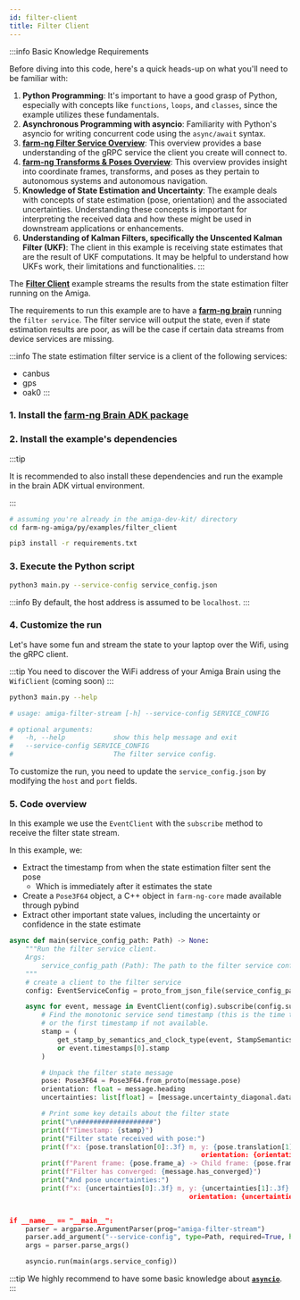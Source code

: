 ```yaml
---
id: filter-client
title: Filter Client
---
```


:::info Basic Knowledge Requirements

Before diving into this code, here's a quick heads-up on what you'll need to be familiar with:

1. **Python Programming**: It's important to have a good grasp of Python, especially with concepts
like `functions`, `loops`, and `classes`, since the example utilizes these fundamentals.
2. **Asynchronous Programming with asyncio**: Familiarity with Python's asyncio for writing concurrent
code using the `async/await` syntax.
3. **[farm-ng Filter Service Overview](/docs/concepts/filter_service/)**:
This overview provides a base understanding of the gRPC service the client you create will connect to.
4. [**farm-ng Transforms & Poses Overview**](/docs/concepts/transforms_and_poses/):
This overview provides insight into coordinate frames, transforms,
and poses as they pertain to autonomous systems and autonomous navigation.
5. **Knowledge of State Estimation and Uncertainty**: The example deals with concepts of state estimation
(pose, orientation) and the associated uncertainties.
Understanding these concepts is important for interpreting the received data and how these
might be used in downstream applications or enhancements.
6. **Understanding of Kalman Filters, specifically the Unscented Kalman Filter (UKF)**:
The client in this example is receiving state estimates that are the result of UKF computations.
It may be helpful to understand how UKFs work, their limitations and functionalities.
:::

The [**Filter Client**](https://github.com/farm-ng/farm-ng-amiga/blob/main-v2/py/examples/filter_client/main.py)
example streams the results from the state estimation filter running on the Amiga.

The requirements to run this example are to have a
[**farm-ng brain**](/docs/brain/) running the `filter service`.
The filter service will output the state, even if state estimation results are poor,
as will be the case if certain data streams from device services are missing.

:::info
The state estimation filter service is a client of the following services:

- canbus
- gps
- oak0
:::

### 1. Install the [farm-ng Brain ADK package](/docs/brain/brain-install)

### 2. Install the example's dependencies

:::tip

It is recommended to also install these dependencies and run the
example in the brain ADK virtual environment.

:::

```bash
# assuming you're already in the amiga-dev-kit/ directory
cd farm-ng-amiga/py/examples/filter_client
```

```bash
pip3 install -r requirements.txt
```

### 3. Execute the Python script

```bash
python3 main.py --service-config service_config.json
```

:::info
By default, the host address is assumed to be `localhost`.
:::

### 4. Customize the run

Let's have some fun and stream the state to your laptop over the Wifi,
using the gRPC client.

:::tip
You need to discover the WiFi address of your Amiga Brain using
the `WifiClient` (coming soon)
:::

```bash
python3 main.py --help

# usage: amiga-filter-stream [-h] --service-config SERVICE_CONFIG

# optional arguments:
#   -h, --help            show this help message and exit
#   --service-config SERVICE_CONFIG
#                         The filter service config.
```

To customize the run, you need to update the `service_config.json`
by modifying the `host` and `port` fields.

### 5. Code overview

In this example we use the `EventClient` with the `subscribe` method to receive the filter state stream.

In this example, we:

- Extract the timestamp from when the state estimation filter sent the pose
  - Which is immediately after it estimates the state
- Create a `Pose3F64` object, a C++ object in `farm-ng-core` made available through pybind
- Extract other important state values, including the uncertainty or confidence in the state estimate

```python
async def main(service_config_path: Path) -> None:
    """Run the filter service client.
    Args:
        service_config_path (Path): The path to the filter service config.
    """
    # create a client to the filter service
    config: EventServiceConfig = proto_from_json_file(service_config_path, EventServiceConfig())

    async for event, message in EventClient(config).subscribe(config.subscriptions[0], decode=True):
        # Find the monotonic service send timestamp (this is the time the filter calculated the state),
        # or the first timestamp if not available.
        stamp = (
            get_stamp_by_semantics_and_clock_type(event, StampSemantics.SERVICE_SEND, "monotonic")
            or event.timestamps[0].stamp
        )

        # Unpack the filter state message
        pose: Pose3F64 = Pose3F64.from_proto(message.pose)
        orientation: float = message.heading
        uncertainties: list[float] = [message.uncertainty_diagonal.data[i] for i in range(3)]

        # Print some key details about the filter state
        print("\n###################")
        print(f"Timestamp: {stamp}")
        print("Filter state received with pose:")
        print(f"x: {pose.translation[0]:.3f} m, y: {pose.translation[1]:.3f} m,
                                                orientation: {orientation:.3f} rad")
        print(f"Parent frame: {pose.frame_a} -> Child frame: {pose.frame_b}")
        print(f"Filter has converged: {message.has_converged}")
        print("And pose uncertainties:")
        print(f"x: {uncertainties[0]:.3f} m, y: {uncertainties[1]:.3f} m,
                                             orientation: {uncertainties[2]:.3f} rad")


if __name__ == "__main__":
    parser = argparse.ArgumentParser(prog="amiga-filter-stream")
    parser.add_argument("--service-config", type=Path, required=True, help="The filter service config.")
    args = parser.parse_args()

    asyncio.run(main(args.service_config))
```

:::tip
We highly recommend to have some basic knowledge about
[**`asyncio`**](https://docs.python.org/3/library/asyncio.html).
:::
